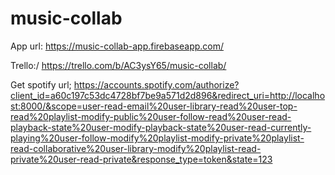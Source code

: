 # music-collab

App url:
https://music-collab-app.firebaseapp.com/

Trello:/
https://trello.com/b/AC3ysY65/music-collab/

Get spotify url;
https://accounts.spotify.com/authorize?client_id=a60c197c53dc4728bf7be9a571d2d896&redirect_uri=http://localhost:8000/&scope=user-read-email%20user-library-read%20user-top-read%20playlist-modify-public%20user-follow-read%20user-read-playback-state%20user-modify-playback-state%20user-read-currently-playing%20user-follow-modify%20playlist-modify-private%20playlist-read-collaborative%20user-library-modify%20playlist-read-private%20user-read-private&response_type=token&state=123
